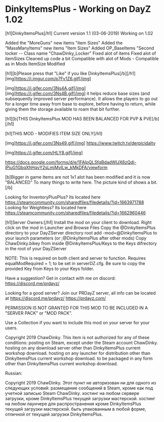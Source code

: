 # DinkyItemsPlus - Working on DayZ 1.02

[h1]DinkyItemsPlus[/h1]
Current version 1.1 (03-06-2019) Working on 1.02

Added the "MoreGuns" new items "item Sizes"
Added the "MassManyItems" new items "Item Sizes"
Added OP_BaseItems "Second locker -- Class name "ChawDinky_Locker"
Fixed alot of items
Fixed alot of itemSizes
Cleaned up code a bit
Compatible with alot of Mods - Compatible as in Mods ItemSize Modified

[h1][b]Please press that "Like" if you like DinkyItemsPlus[/b][/h1]
[img]https://i.imgur.com/p7Fv1Z6.gif[/img]

[img]https://i.gifer.com/3Ns4A.gif[/img] [img]https://i.gifer.com/3Ns4B.gif[/img]
it helps reduce base sizes (and subsequently improved server performance). It allows the players to go out for a longer time away from base to explore, before having to return, while giving them the storage available to roam that bit further.

[h1][b]THIS DinkyItemsPlus MOD HAS BEEN BALANCED FOR PVP & PVE[/b][/h1]

[h1]THIS MOD - MODIFIES ITEM SIZE ONLY[/h1]

[img]https://i.gifer.com/3Ns49.gif[/img]
https://www.twitch.tv/derpicidaltv

[img]https://i.gifer.com/HLY8.gif[/img]

https://docs.google.com/forms/d/e/1FAIpQLSfqBdadWlJX6zQdi-lPiuG1GbqXhHqvY2sLmjMvILw_kMkDFA/viewform


[b]Bigger in game items are not 1x1 alot has been modified and it is now "BALANCED"
To many things to write here. The picture kind of shows a bit.[/b]


Looking for InventoryPlusPlus? Its located here
https://steamcommunity.com/sharedfiles/filedetails/?id=1663971788
Looking for Weightless? Its located here
https://steamcommunity.com/sharedfiles/filedetails/?id=1662960446

[h1]Server Owners:[/h1]
Install the mod on your client to download.
Right click on the mod in Launcher and Browse Files
Copy the @DinkyItemsPlus directory to your DayZServer directory root
add -mod=@DinkyItemsPlus to your launch parameters (or ;@DinkyItemsPlus after other mods)
Copy ChawDinky.bikey from inside @DinkyItemsPlus/Keys to the Keys difrectory in the root of your DayZServer

NOTE: This is required on both client and server to function. Requires equalModRequired = 1; to be set in serverDZ.cfg.
Be sure to copy the provided Key from Keys to your Keys folder.

Have a suggestion? Get in contact with me on discord: https://discord.me/prdayz/

Looking for a good server?
Join our PRDayZ server, all info can be located at
https://discord.me/prdayz/
https://prdayz.com/

PERMISSION IS NOT GRANTED FOR THIS MOD TO BE INCLUDED IN A "SERVER PACK" or "MOD PACK".

Use a Collection if you want to include this mod on your server for your users.

Copyright 2019 ChawDinky.
This item is not authorized for any of these conditions:
posting on Steam, except under the Steam account ChawDinky.
hosting on any download server other than DinkyItemsPlus current workshop download.
hosting on any launcher for distribution other than DinkyItemsPlus current workshop download.
to be packaged in any form other than DinkyItemsPlus current workshop download.

Russian:

Copyright 2019 ChawDinky.
Этот пункт не авторизован ни для одного из следующих условий:
размещение сообщений в Steam, кроме как под учетной записью Steam ChawDinky.
хостинг на любом сервере загрузки, кроме DinkyItemsPlus текущей загрузки мастерской.
хостинг на любом лаунчере для распространения кроме DinkyItemsPlus текущей загрузки мастерской.
быть упакованным в любой форме, отличной от текущей загрузки DinkyItemsPlus.
